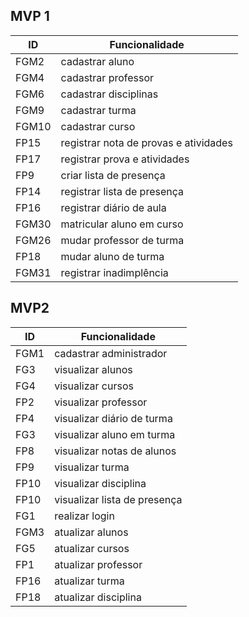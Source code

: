 ## MVP 1

|  ID   |       Funcionalidade           |  
|-------|--------------------------------|
| FGM2  |   cadastrar aluno              |  
| FGM4  |   cadastrar professor          | 
| FGM6  |   cadastrar disciplinas        |
| FGM9  |   cadastrar turma              |
| FGM10 |   cadastrar curso              |
| FP15  |   registrar nota de provas e atividades     | 
| FP17  |   registrar prova e atividades |
| FP9   |   criar lista de presença      |
| FP14  |   registrar lista de presença  |
| FP16  |   registrar diário de aula     |
| FGM30 |   matricular aluno em curso    |
| FGM26 |   mudar professor de turma     |
| FP18  |   mudar aluno de turma         |
| FGM31 |   registrar inadimplência      |

## MVP2

|  ID   |       Funcionalidade           |  
|-------|--------------------------------|
| FGM1  |   cadastrar administrador      |
| FG3   |   visualizar alunos            |
| FG4   |   visualizar cursos            |
| FP2   |   visualizar professor         |
| FP4   |   visualizar diário de turma   |
| FG3   |   visualizar aluno em turma    |
| FP8   |   visualizar notas de alunos   |
| FP9   |   visualizar turma             |
| FP10   |   visualizar disciplina        |
| FP10  |   visualizar lista de presença |
| FG1   |   realizar login               |
| FGM3  |   atualizar alunos             |
| FG5   |   atualizar cursos             |
| FP1   |   atualizar professor          |
| FP16  |   atualizar turma              |
| FP18  |   atualizar disciplina         |
